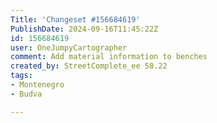 ```yaml
---
Title: 'Changeset #156684619'
PublishDate: 2024-09-16T11:45:22Z
id: 156684619
user: OneJumpyCartographer
comment: Add material information to benches
created_by: StreetComplete_ee 58.22
tags:
- Montenegro
- Budva

---
```

